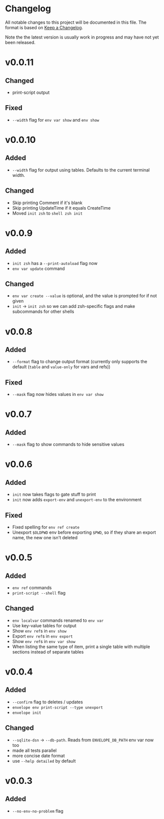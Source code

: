 # Changelog

All notable changes to this project will be documented in this file. The format
is based on [Keep a Changelog](https://keepachangelog.com/en/1.0.0/).

Note the the latest version is usually work in progress and may have not yet been released.

# v0.0.11

## Changed

- print-script output

## Fixed

- `--width` flag for `env var show` and `env show`


# v0.0.10

## Added

- `--width` flag for output using tables. Defaults to the current terminal width.

## Changed

- Skip printing Comment if it's blank
- Skip printing UpdateTime if it equals CreateTime
- Moved `init zsh` to `shell zsh init`

# v0.0.9

## Added

- `init zsh` has a `--print-autoload` flag now
- `env var update` command

## Changed

- `env var create --value` is optional, and the value is prompted for if not given 
- `init` -> `init zsh` so we can add zsh-specific flags and make subcommands for other shells

# v0.0.8

## Added

- `--format` flag to change output format (currently only supports the default (`table` and `value-only` for vars and refs))

## Fixed

- `--mask` flag now hides values in `env var show`

# v0.0.7

## Added

- `--mask` flag to show commands to hide sensitive values

# v0.0.6

## Added

- `init` now takes flags to gate stuff to print
- `init` now adds `export-env` and `unexport-env` to the environment

## Fixed

- Fixed spelling for `env ref create`
- Unexport `$OLDPWD` env before exporting `$PWD`, so if they share an export name, the new one isn't deleted

# v0.0.5

## Added

- `env ref` commands
- `print-script --shell` flag

## Changed

- `env localvar` commands renamed to `env var`
- Use key-value tables for output
- Show `env ref`s in `env show`
- Export `env ref`s in `env export`
- Show `env ref`s in `env var show`
- When listing the same type of item, print a single table with multiple sections instead of separate tables

# v0.0.4

## Added

- `--confirm` flag to deletes / updates
- `envelope env print-script --type unexport`
- `envelope init`

## Changed

- `--sqlite-dsn` -> `--db-path`. Reads from `ENVELOPE_DB_PATH` env var now too
- made all tests parallel
- more concise date format
- use `--help detailed` by default

# v0.0.3

## Added

- `--no-env-no-problem` flag

